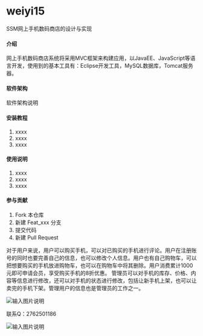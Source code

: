 # weiyi15
SSM网上手机数码商店的设计与实现

#### 介绍
网上手机数码商店系统将采用MVC框架来构建应用，以JavaEE、JavaScript等语言开发，使用到的基本工具有：Eclipse开发工具，MySQL数据库，Tomcat服务器。

#### 软件架构
软件架构说明


#### 安装教程

1.  xxxx
2.  xxxx
3.  xxxx

#### 使用说明

1.  xxxx
2.  xxxx
3.  xxxx

#### 参与贡献

1.  Fork 本仓库
2.  新建 Feat_xxx 分支
3.  提交代码
4.  新建 Pull Request


对于用户来说，用户可以购买手机，可以对已购买的手机进行评论。用户在注册账号的同时也要完善自己的信息，也可以修改个人信息。用户也有自己购物车，可以把想要购买的手机放进购物车，也可以在购物车中将其删除。用户消费累计1000元即可申请会员，享受购买手机的8折优惠。
管理员可以对手机的库存、价格、内容等信息进行修改，还可以对手机的状态进行修改，包括让新手机上架，也可以让卖完的手机下架。管理用户的信息也是管理员的工作之一。

![输入图片说明](https://images.gitee.com/uploads/images/2020/1123/000022_643a224b_4865385.png "屏幕截图.png")

联系Q：2762501186


![输入图片说明](https://images.gitee.com/uploads/images/2020/1119/003728_cd598bb9_4865385.jpeg "微信.jpg")
